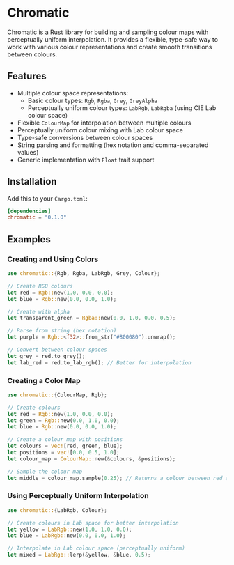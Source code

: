 # Chromatic

Chromatic is a Rust library for building and sampling colour maps with perceptually uniform interpolation. It provides a flexible, type-safe way to work with various colour representations and create smooth transitions between colours.

## Features

- Multiple colour space representations:
  - Basic colour types: `Rgb`, `Rgba`, `Grey`, `GreyAlpha`
  - Perceptually uniform colour types: `LabRgb`, `LabRgba` (using CIE Lab colour space)
- Flexible `ColourMap` for interpolation between multiple colours
- Perceptually uniform colour mixing with Lab colour space
- Type-safe conversions between colour spaces
- String parsing and formatting (hex notation and comma-separated values)
- Generic implementation with `Float` trait support

## Installation

Add this to your `Cargo.toml`:

```toml
[dependencies]
chromatic = "0.1.0"
```

## Examples

### Creating and Using Colors

```rust
use chromatic::{Rgb, Rgba, LabRgb, Grey, Colour};

// Create RGB colours
let red = Rgb::new(1.0, 0.0, 0.0);
let blue = Rgb::new(0.0, 0.0, 1.0);

// Create with alpha
let transparent_green = Rgba::new(0.0, 1.0, 0.0, 0.5);

// Parse from string (hex notation)
let purple = Rgb::<f32>::from_str("#800080").unwrap();

// Convert between colour spaces
let grey = red.to_grey();
let lab_red = red.to_lab_rgb(); // Better for interpolation
```

### Creating a Color Map

```rust
use chromatic::{ColourMap, Rgb};

// Create colours
let red = Rgb::new(1.0, 0.0, 0.0);
let green = Rgb::new(0.0, 1.0, 0.0);
let blue = Rgb::new(0.0, 0.0, 1.0);

// Create a colour map with positions
let colours = vec![red, green, blue];
let positions = vec![0.0, 0.5, 1.0];
let colour_map = ColourMap::new(&colours, &positions);

// Sample the colour map
let middle = colour_map.sample(0.25); // Returns a colour between red and green
```

### Using Perceptually Uniform Interpolation

```rust
use chromatic::{LabRgb, Colour};

// Create colours in Lab space for better interpolation
let yellow = LabRgb::new(1.0, 1.0, 0.0);
let blue = LabRgb::new(0.0, 0.0, 1.0);

// Interpolate in Lab colour space (perceptually uniform)
let mixed = LabRgb::lerp(&yellow, &blue, 0.5);
```
